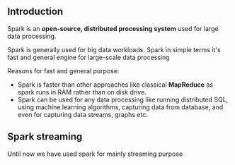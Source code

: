 ## Introduction
Spark is an **open-source, distributed processing system** used for large data processing.

Spark is generally used for big data workloads. Spark in simple terms it's fast and general engine for large-scale data processing

Reasons for fast and general purpose:
* Spark is faster than other approaches like classical **MapReduce** as spark runs in RAM rather than on disk drive.
* Spark can be used for any data processing like running distributed SQL, using machine learning algorithms, capturing data from database, and even for capturing data streams, graphs etc.

## Spark streaming
Until now we have used spark for mainly streaming purpose 
